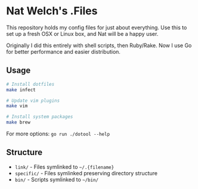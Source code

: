 # Nat Welch's .Files

This repository holds my config files for just about everything. Use this to set up a fresh OSX or Linux box, and Nat will be a happy user.

Originally I did this entirely with shell scripts, then Ruby/Rake. Now I use Go for better performance and easier distribution.

## Usage

```bash
# Install dotfiles
make infect

# Update vim plugins
make vim

# Install system packages
make brew
```

For more options: `go run ./dotool --help`

## Structure

- `link/` - Files symlinked to `~/.{filename}`
- `specific/` - Files symlinked preserving directory structure
- `bin/` - Scripts symlinked to `~/bin/`

